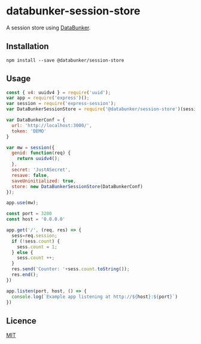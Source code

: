 # databunker-session-store

A session store using [DataBunker](https://databunker.org/).


Installation
------------

```npm install --save @databunker/session-store```

Usage
-----

```js
const { v4: uuidv4 } = require('uuid');
var app = require('express')();
var session = require('express-session');
var DataBunkerSessionStore = require('@databunker/session-store')(session);

var DataBunkerConf = {
  url: 'http://localhost:3000/',
  token: 'DEMO'
}

var mw = session({
  genid: function(req) {
    return uuidv4();
  },
  secret: 'JustASecret',
  resave: false,
  saveUninitialized: true,
  store: new DataBunkerSessionStore(DataBunkerConf)
});

app.use(mw);

const port = 3200
const host = '0.0.0.0'

app.get('/', (req, res) => {
  sess=req.session;
  if (!sess.count) {
    sess.count = 1;
  } else {
    sess.count ++;
  }
  res.send('Counter: '+sess.count.toString());
  res.end();
})

app.listen(port, host, () => {
  console.log(`Example app listening at http://${host}:${port}`)
})
```

Licence
-------

[MIT](https://en.wikipedia.org/wiki/MIT_License)

